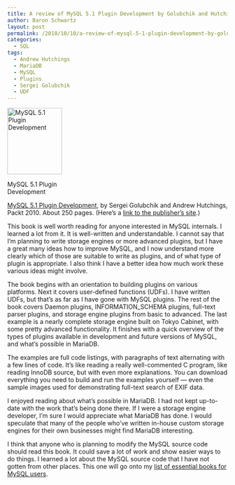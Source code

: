 ```yaml
---
title: A review of MySQL 5.1 Plugin Development by Golubchik and Hutchings
author: Baron Schwartz
layout: post
permalink: /2010/10/10/a-review-of-mysql-5-1-plugin-development-by-golubchik-and-hutchings/
categories:
  - SQL
tags:
  - Andrew Hutchings
  - MariaDB
  - MySQL
  - Plugins
  - Sergei Golubchik
  - UDF
---
```

<p style="float:left">
  <div id="attachment_2059" class="wp-caption alignleft" style="width: 135px">
    <a href="http://www.amazon.com/dp/1849510601/?tag=xaprb-20"><img src="http://www.xaprb.com/blog/wp-content/uploads/2010/10/mysql-plugin-development.jpg" alt="MySQL 5.1 Plugin Development" title="MySQL 5.1 Plugin Development" width="125" height="152" class="size-full wp-image-2059" /></a><p class="wp-caption-text">
      MySQL 5.1 Plugin Development
    </p>
  </div>
</p>

[MySQL 5.1 Plugin Development][1], by Sergei Golubchik and Andrew Hutchings, Packt 2010. About 250 pages. (Here&#8217;s a [link to the publisher&#8217;s site][2].)

This book is well worth reading for anyone interested in MySQL internals. I learned a lot from it. It is well-written and understandable. I cannot say that I&#8217;m planning to write storage engines or more advanced plugins, but I have a great many ideas how to improve MySQL, and I now understand more clearly which of those are suitable to write as plugins, and of what type of plugin is appropriate. I also think I have a better idea how much work these various ideas might involve.

The book begins with an orientation to building plugins on various platforms. Next it covers user-defined functions (UDFs). I have written UDFs, but that&#8217;s as far as I have gone with MySQL plugins. The rest of the book covers Daemon plugins, INFORMATION_SCHEMA plugins, full-text parser plugins, and storage engine plugins from basic to advanced. The last example is a nearly complete storage engine built on Tokyo Cabinet, with some pretty advanced functionality. It finishes with a quick overview of the types of plugins available in development and future versions of MySQL, and what&#8217;s possible in MariaDB.

The examples are full code listings, with paragraphs of text alternating with a few lines of code. It&#8217;s like reading a really well-commented C program, like reading InnoDB source, but with even more explanations. You can download everything you need to build and run the examples yourself &#8212; even the sample images used for demonstrating full-text search of EXIF data.

I enjoyed reading about what&#8217;s possible in MariaDB. I had not kept up-to-date with the work that&#8217;s being done there. If I were a storage engine developer, I&#8217;m sure I would appreciate what MariaDB has done. I would speculate that many of the people who&#8217;ve written in-house custom storage engines for their own businesses might find MariaDB interesting.

I think that anyone who is planning to modify the MySQL source code should read this book. It could save a lot of work and show easier ways to do things. I learned a lot about the MySQL source code that I have not gotten from other places. This one will go onto my [list of essential books for MySQL users][3].

 [1]: http://www.amazon.com/dp/1849510601/?tag=xaprb-20
 [2]: https://www.packtpub.com/mysql-5-1-plugins-development/book
 [3]: http://www.xaprb.com/blog/essential-books/